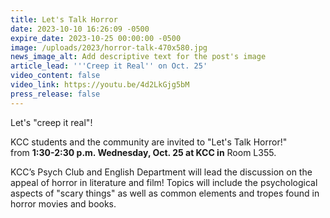 ```yaml
---
title: Let's Talk Horror
date: 2023-10-10 16:26:09 -0500
expire_date: 2023-10-25 00:00:00 -0500
image: /uploads/2023/horror-talk-470x580.jpg
news_image_alt: Add descriptive text for the post's image
article_lead: '''Creep it Real'' on Oct. 25'
video_content: false
video_link: https://youtu.be/4d2LkGjg5bM
press_release: false
---
```

Let's "creep it real"!

KCC students and the community are invited to "Let's Talk Horror!" from&nbsp;**1:30-2:30 p.m. Wednesday, Oct. 25 at KCC in**&nbsp;Room L355.

KCC’s Psych Club and English Department will lead the discussion on the appeal of horror in literature and film! Topics will include the psychological aspects of "scary things" as well as common elements and tropes found in horror movies and books.